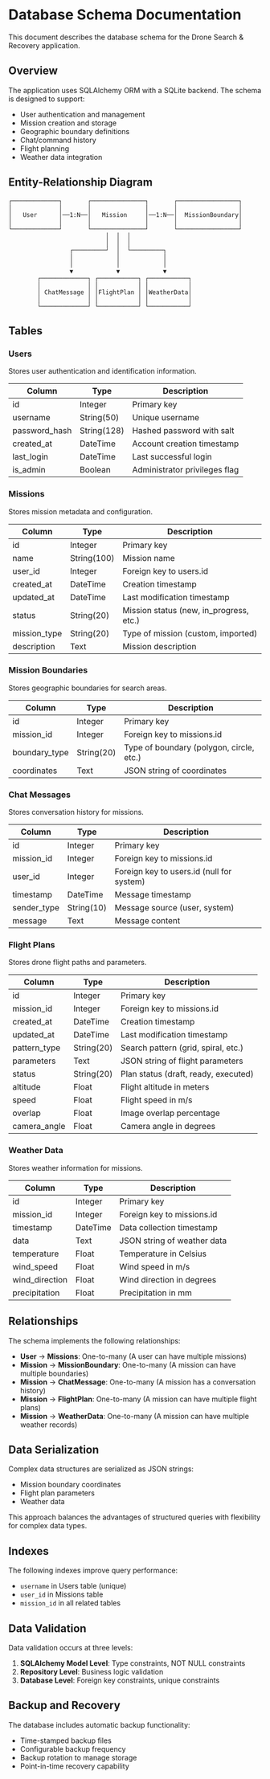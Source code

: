 # Database Schema Documentation

This document describes the database schema for the Drone Search & Recovery application.

## Overview

The application uses SQLAlchemy ORM with a SQLite backend. The schema is designed to support:

- User authentication and management
- Mission creation and storage
- Geographic boundary definitions
- Chat/command history
- Flight planning
- Weather data integration

## Entity-Relationship Diagram

```
┌─────────────┐       ┌───────────────┐       ┌─────────────────┐
│             │       │               │       │                 │
│   User      │──1:N──│   Mission     │──1:N──│  MissionBoundary│
│             │       │               │       │                 │
└─────────────┘       └───────────────┘       └─────────────────┘
                           │  │  │
                           │  │  │
                 ┌─────────┘  │  └─────────┐
                 │            │            │
                 │            │            │
                 ▼            ▼            ▼
        ┌─────────────┐ ┌───────────┐ ┌───────────┐
        │             │ │           │ │           │
        │ ChatMessage │ │FlightPlan │ │WeatherData│
        │             │ │           │ │           │
        └─────────────┘ └───────────┘ └───────────┘
```

## Tables

### Users

Stores user authentication and identification information.

| Column         | Type         | Description                       |
|----------------|--------------|-----------------------------------|
| id             | Integer      | Primary key                       |
| username       | String(50)   | Unique username                   |
| password_hash  | String(128)  | Hashed password with salt         |
| created_at     | DateTime     | Account creation timestamp        |
| last_login     | DateTime     | Last successful login             |
| is_admin       | Boolean      | Administrator privileges flag     |

### Missions

Stores mission metadata and configuration.

| Column         | Type         | Description                       |
|----------------|--------------|-----------------------------------|
| id             | Integer      | Primary key                       |
| name           | String(100)  | Mission name                      |
| user_id        | Integer      | Foreign key to users.id           |
| created_at     | DateTime     | Creation timestamp                |
| updated_at     | DateTime     | Last modification timestamp       |
| status         | String(20)   | Mission status (new, in_progress, etc.) |
| mission_type   | String(20)   | Type of mission (custom, imported) |
| description    | Text         | Mission description               |

### Mission Boundaries

Stores geographic boundaries for search areas.

| Column         | Type         | Description                       |
|----------------|--------------|-----------------------------------|
| id             | Integer      | Primary key                       |
| mission_id     | Integer      | Foreign key to missions.id        |
| boundary_type  | String(20)   | Type of boundary (polygon, circle, etc.) |
| coordinates    | Text         | JSON string of coordinates        |

### Chat Messages

Stores conversation history for missions.

| Column         | Type         | Description                       |
|----------------|--------------|-----------------------------------|
| id             | Integer      | Primary key                       |
| mission_id     | Integer      | Foreign key to missions.id        |
| user_id        | Integer      | Foreign key to users.id (null for system) |
| timestamp      | DateTime     | Message timestamp                 |
| sender_type    | String(10)   | Message source (user, system)     |
| message        | Text         | Message content                   |

### Flight Plans

Stores drone flight paths and parameters.

| Column         | Type         | Description                       |
|----------------|--------------|-----------------------------------|
| id             | Integer      | Primary key                       |
| mission_id     | Integer      | Foreign key to missions.id        |
| created_at     | DateTime     | Creation timestamp                |
| updated_at     | DateTime     | Last modification timestamp       |
| pattern_type   | String(20)   | Search pattern (grid, spiral, etc.) |
| parameters     | Text         | JSON string of flight parameters  |
| status         | String(20)   | Plan status (draft, ready, executed) |
| altitude       | Float        | Flight altitude in meters         |
| speed          | Float        | Flight speed in m/s               |
| overlap        | Float        | Image overlap percentage          |
| camera_angle   | Float        | Camera angle in degrees           |

### Weather Data

Stores weather information for missions.

| Column         | Type         | Description                       |
|----------------|--------------|-----------------------------------|
| id             | Integer      | Primary key                       |
| mission_id     | Integer      | Foreign key to missions.id        |
| timestamp      | DateTime     | Data collection timestamp         |
| data           | Text         | JSON string of weather data       |
| temperature    | Float        | Temperature in Celsius            |
| wind_speed     | Float        | Wind speed in m/s                 |
| wind_direction | Float        | Wind direction in degrees         |
| precipitation  | Float        | Precipitation in mm               |

## Relationships

The schema implements the following relationships:

- **User** → **Missions**: One-to-many (A user can have multiple missions)
- **Mission** → **MissionBoundary**: One-to-many (A mission can have multiple boundaries)
- **Mission** → **ChatMessage**: One-to-many (A mission has a conversation history)
- **Mission** → **FlightPlan**: One-to-many (A mission can have multiple flight plans)
- **Mission** → **WeatherData**: One-to-many (A mission can have multiple weather records)

## Data Serialization

Complex data structures are serialized as JSON strings:

- Mission boundary coordinates
- Flight plan parameters
- Weather data

This approach balances the advantages of structured queries with flexibility for complex data types.

## Indexes

The following indexes improve query performance:

- `username` in Users table (unique)
- `user_id` in Missions table
- `mission_id` in all related tables

## Data Validation

Data validation occurs at three levels:

1. **SQLAlchemy Model Level**: Type constraints, NOT NULL constraints
2. **Repository Level**: Business logic validation
3. **Database Level**: Foreign key constraints, unique constraints

## Backup and Recovery

The database includes automatic backup functionality:

- Time-stamped backup files
- Configurable backup frequency
- Backup rotation to manage storage
- Point-in-time recovery capability